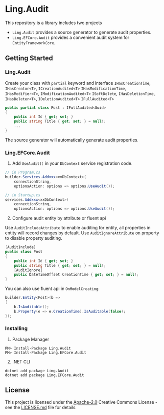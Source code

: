 # Ling.Audit

This repository is a library includes two projects
- `Ling.Audit` provides a source generator to generate audit properties.
- `Ling.EFCore.Audit` provides a convenient audit system for `EntityFrameworkCore`.

## Getting Started

### Ling.Audit

Create your class with `partial` keyword and interface
`IHasCreationTime`, `IHasCreator<T>`, `ICreationAudited<T>`
`IHasModificationTime`, `IHasModifier<T>`, `IModificationAudited<T>`
`ISoftDelete`, `IHasDeletionTime`, `IHasDeleter<T>`, `IDeletionAudited<T>`
`IFullAudited<T>`

```csharp
public partial class Post : IFullAudited<Guid>
{
    public int Id { get; set; }
    public string Title { get; set; } = null!;
    ...
}
```
The source generator will automatically generate audit properties.

### Ling.EFCore.Audit

1. Add `UseAudit()` in your `DbContext` service registration code.

```csharp
// in Program.cs
builder.Services.Addxxx<xxDbContext>(
    connectionString,
    optionsAction: options => options.UseAudit());

// in Startup.cs
services.Addxxx<xxDbContext>(
    connectionString,
    optionsAction: options => options.UseAudit());
```

2. Configure audit entity by attribute or fluent api

Use `AuditIncludeAttribute` to enable auditing for entity, all properties in entity will record changes by default. Use `AuditIgnoreAttribute` on property to disable property auditing.
```csharp
[AuditInclude]
public class Post
{
    public int Id { get; set; }
    public string Title { get; set; } = null!;
    [AuditIgnore]
    public DateTimeOffset CreationTime { get; set; } = null!;
}
```

You can also use fluent api in `OnModelCreating`
```csharp
builder.Entity<Post>(b =>
{
    b.IsAuditable();
    b.Property(e => e.CreationTime).IsAuditable(false);
});
```

### Installing

1. Package Manager
```
PM> Install-Package Ling.Audit
PM> Install-Package Ling.EFCore.Audit
```

2. .NET CLI
```
dotnet add package Ling.Audit
dotnet add package Ling.EFCore.Audit
```

## License

This project is licensed under the [Apache-2.0](LICENSE.md)
Creative Commons License - see the [LICENSE.md](LICENSE.md) file for details
